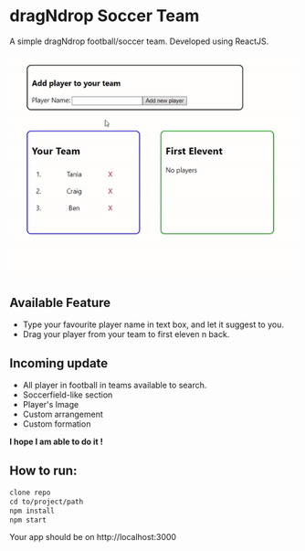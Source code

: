 # dragNdrop Soccer Team

A simple dragNdrop football/soccer team. Developed using ReactJS.

![demo](https://github.com/akmalcm/team-soccer-react/blob/main/public/demo.gif)

## Available Feature

* Type your favourite player name in text box, and let it suggest to you.
* Drag your player from your team to first eleven n back.


## Incoming update
* All player in football in teams available to search.
* Soccerfield-like section
* Player's Image
* Custom arrangement
* Custom formation

**I hope I am able to do it !**

## How to run:
```
clone repo
cd to/project/path
npm install
npm start
```
Your app should be on http://localhost:3000

